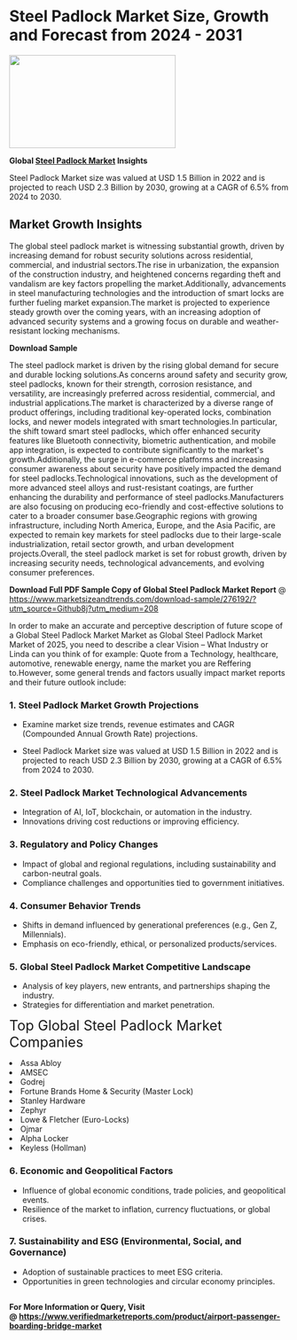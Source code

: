 <H1>Steel Padlock Market Size, Growth and Forecast from 2024 - 2031</H1><img class="aligncenter size-medium wp-image-584254" src="https://thirdeyenews.in/wp-content/uploads/2024/09/Global-Market-Research-300x168.jpeg" alt="" width="300" height="168" /><p><strong>Global&nbsp;<a href="https://www.marketsizeandtrends.com/download-sample/276192/?utm_source=Github8j?utm_medium=208">Steel Padlock Market</a> Insights</strong></p><p>Steel Padlock Market size was valued at USD 1.5 Billion in 2022 and is projected to reach USD 2.3 Billion by 2030, growing at a CAGR of 6.5% from 2024 to 2030.</p><p><h2>Market Growth Insights</h2> <p>The global steel padlock market is witnessing substantial growth, driven by increasing demand for robust security solutions across residential, commercial, and industrial sectors.The rise in urbanization, the expansion of the construction industry, and heightened concerns regarding theft and vandalism are key factors propelling the market.Additionally, advancements in steel manufacturing technologies and the introduction of smart locks are further fueling market expansion.The market is projected to experience steady growth over the coming years, with an increasing adoption of advanced security systems and a growing focus on durable and weather-resistant locking mechanisms.</p> <p><strong>Download Sample</strong></p> <p>The steel padlock market is driven by the rising global demand for secure and durable locking solutions.As concerns around safety and security grow, steel padlocks, known for their strength, corrosion resistance, and versatility, are increasingly preferred across residential, commercial, and industrial applications.The market is characterized by a diverse range of product offerings, including traditional key-operated locks, combination locks, and newer models integrated with smart technologies.In particular, the shift toward smart steel padlocks, which offer enhanced security features like Bluetooth connectivity, biometric authentication, and mobile app integration, is expected to contribute significantly to the market's growth.Additionally, the surge in e-commerce platforms and increasing consumer awareness about security have positively impacted the demand for steel padlocks.Technological innovations, such as the development of more advanced steel alloys and rust-resistant coatings, are further enhancing the durability and performance of steel padlocks.Manufacturers are also focusing on producing eco-friendly and cost-effective solutions to cater to a broader consumer base.Geographic regions with growing infrastructure, including North America, Europe, and the Asia Pacific, are expected to remain key markets for steel padlocks due to their large-scale industrialization, retail sector growth, and urban development projects.Overall, the steel padlock market is set for robust growth, driven by increasing security needs, technological advancements, and evolving consumer preferences.<p><span class=""><strong>Download Full PDF Sample Copy of Global Steel Padlock Market Report</strong> @ <a href="https://www.marketsizeandtrends.com/download-sample/276192/?utm_source=Github8j?utm_medium=208" target="_blank">https://www.marketsizeandtrends.com/download-sample/276192/?utm_source=Github8j?utm_medium=208</a></span></p><p>In order to make an accurate and perceptive description of future scope of a Global&nbsp;Steel Padlock Market Market as Global&nbsp;Steel Padlock Market Market of 2025, you need to describe a clear Vision &ndash; What Industry or Linda can you think of for example: Quote from a Technology, healthcare, automotive, renewable energy, name the market you are Reffering to.However, some general trends and factors usually impact market reports and their future outlook include:</p><h3>1.&nbsp;<strong>Steel Padlock Market Growth Projections</strong></h3><ul><li>Examine market size trends, revenue estimates and CAGR (Compounded Annual Growth Rate) projections.</li><li><p>Steel Padlock Market size was valued at USD 1.5 Billion in 2022 and is projected to reach USD 2.3 Billion by 2030, growing at a CAGR of 6.5% from 2024 to 2030.</p></li></ul><h3>2.&nbsp;<strong>Steel Padlock Market Technological Advancements</strong></h3><ul><li>Integration of AI, IoT, blockchain, or automation in the industry.</li><li>Innovations driving cost reductions or improving efficiency.</li></ul><h3>3.&nbsp;<strong>Regulatory and Policy Changes</strong></h3><ul><li>Impact of global and regional regulations, including sustainability and carbon-neutral goals.</li><li>Compliance challenges and opportunities tied to government initiatives.</li></ul><h3>4.&nbsp;<strong>Consumer Behavior Trends</strong></h3><ul><li>Shifts in demand influenced by generational preferences (e.g., Gen Z, Millennials).</li><li>Emphasis on eco-friendly, ethical, or personalized products/services.</li></ul><h3>5.&nbsp;<strong>Global Steel Padlock Market Competitive Landscape</strong></h3><ul><li>Analysis of key players, new entrants, and partnerships shaping the industry.</li><li>Strategies for differentiation and market penetration.</li></ul><p data-pm-slice="1 1 []"><span style="color: inherit; font-family: inherit; font-size: 25px;">Top Global Steel Padlock Market Companies</span></p><div class="" data-test-id=""><p><li>Assa Abloy</li><li> AMSEC</li><li> Godrej</li><li> Fortune Brands Home & Security (Master Lock)</li><li> Stanley Hardware</li><li> Zephyr</li><li> Lowe & Fletcher (Euro-Locks)</li><li> Ojmar</li><li> Alpha Locker</li><li> Keyless (Hollman)</li></p></div><h3>6.&nbsp;<strong>Economic and Geopolitical Factors</strong></h3><ul><li>Influence of global economic conditions, trade policies, and geopolitical events.</li><li>Resilience of the market to inflation, currency fluctuations, or global crises.</li></ul><h3>7.&nbsp;<strong>Sustainability and ESG (Environmental, Social, and Governance)</strong></h3><ul><li>Adoption of sustainable practices to meet ESG criteria.</li><li>Opportunities in green technologies and circular economy principles.</li></ul><h2><strong style="font-size: 14px;">For More Information or Query, Visit @&nbsp;</strong><a style="background-color: #ffffff; font-size: 14px;" href="https://www.marketsizeandtrends.com/report/steel-padlock-market/" target="_blank">https://www.verifiedmarketreports.com/product/airport-passenger-boarding-bridge-market</a></h2>